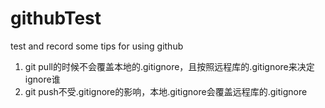 # githubTest
test and record some tips for using github

1. git pull的时候不会覆盖本地的.gitignore，且按照远程库的.gitignore来决定ignore谁
2. git push不受.gitignore的影响，本地.gitignore会覆盖远程库的.gitignore
